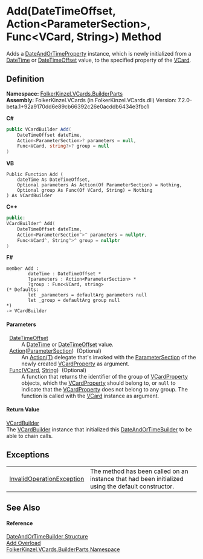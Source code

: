 # Add(DateTimeOffset, Action&lt;ParameterSection&gt;, Func&lt;VCard, String&gt;) Method


Adds a <a href="aa70dc7b-913e-f421-bbe6-2151b0f0c1f0.md">DateAndOrTimeProperty</a> instance, which is newly initialized from a <a href="https://learn.microsoft.com/dotnet/api/system.datetime" target="_blank" rel="noopener noreferrer">DateTime</a> or <a href="https://learn.microsoft.com/dotnet/api/system.datetimeoffset" target="_blank" rel="noopener noreferrer">DateTimeOffset</a> value, to the specified property of the <a href="3e2b7a12-e0a3-230d-01ba-69b9f3ec3464.md">VCard</a>.



## Definition
**Namespace:** <a href="30716183-7f69-ceb8-b5fe-4d9f23e7fd2b.md">FolkerKinzel.VCards.BuilderParts</a>  
**Assembly:** FolkerKinzel.VCards (in FolkerKinzel.VCards.dll) Version: 7.2.0-beta.1+92a9170dd6e89cb66392c26e0acddb6434e3fbc1

**C#**
``` C#
public VCardBuilder Add(
	DateTimeOffset dateTime,
	Action<ParameterSection>? parameters = null,
	Func<VCard, string?>? group = null
)
```
**VB**
``` VB
Public Function Add ( 
	dateTime As DateTimeOffset,
	Optional parameters As Action(Of ParameterSection) = Nothing,
	Optional group As Func(Of VCard, String) = Nothing
) As VCardBuilder
```
**C++**
``` C++
public:
VCardBuilder^ Add(
	DateTimeOffset dateTime, 
	Action<ParameterSection^>^ parameters = nullptr, 
	Func<VCard^, String^>^ group = nullptr
)
```
**F#**
``` F#
member Add : 
        dateTime : DateTimeOffset * 
        ?parameters : Action<ParameterSection> * 
        ?group : Func<VCard, string> 
(* Defaults:
        let _parameters = defaultArg parameters null
        let _group = defaultArg group null
*)
-> VCardBuilder 
```



#### Parameters
<dl><dt>  <a href="https://learn.microsoft.com/dotnet/api/system.datetimeoffset" target="_blank" rel="noopener noreferrer">DateTimeOffset</a></dt><dd>A <a href="https://learn.microsoft.com/dotnet/api/system.datetime" target="_blank" rel="noopener noreferrer">DateTime</a> or <a href="https://learn.microsoft.com/dotnet/api/system.datetimeoffset" target="_blank" rel="noopener noreferrer">DateTimeOffset</a> value.</dd><dt>  <a href="https://learn.microsoft.com/dotnet/api/system.action-1" target="_blank" rel="noopener noreferrer">Action</a>(<a href="9ce61c6e-887e-11ed-315e-910e380fb81e.md">ParameterSection</a>)  (Optional)</dt><dd>An <a href="https://learn.microsoft.com/dotnet/api/system.action-1" target="_blank" rel="noopener noreferrer">Action(T)</a> delegate that's invoked with the <a href="9ce61c6e-887e-11ed-315e-910e380fb81e.md">ParameterSection</a> of the newly created <a href="e1395eb9-792c-c4d8-ee22-97939a91c58e.md">VCardProperty</a> as argument.</dd><dt>  <a href="https://learn.microsoft.com/dotnet/api/system.func-2" target="_blank" rel="noopener noreferrer">Func</a>(<a href="23413828-9a4a-2851-b88b-84d0afcb0031.md">VCard</a>, <a href="https://learn.microsoft.com/dotnet/api/system.string" target="_blank" rel="noopener noreferrer">String</a>)  (Optional)</dt><dd>A function that returns the identifier of the group of <a href="e1395eb9-792c-c4d8-ee22-97939a91c58e.md">VCardProperty</a> objects, which the <a href="e1395eb9-792c-c4d8-ee22-97939a91c58e.md">VCardProperty</a> should belong to, or <code>null</code> to indicate that the <a href="e1395eb9-792c-c4d8-ee22-97939a91c58e.md">VCardProperty</a> does not belong to any group. The function is called with the <a href="3e2b7a12-e0a3-230d-01ba-69b9f3ec3464.md">VCard</a> instance as argument.</dd></dl>

#### Return Value
<a href="4254b25b-c39b-3224-d22e-0072642cabb3.md">VCardBuilder</a>  
The <a href="4254b25b-c39b-3224-d22e-0072642cabb3.md">VCardBuilder</a> instance that initialized this <a href="5175fb26-11d9-5444-232c-22e45177afda.md">DateAndOrTimeBuilder</a> to be able to chain calls.

## Exceptions
<table>
<tr>
<td><a href="https://learn.microsoft.com/dotnet/api/system.invalidoperationexception" target="_blank" rel="noopener noreferrer">InvalidOperationException</a></td>
<td>The method has been called on an instance that had been initialized using the default constructor.</td></tr>
</table>

## See Also


#### Reference
<a href="5175fb26-11d9-5444-232c-22e45177afda.md">DateAndOrTimeBuilder Structure</a>  
<a href="fce0d810-6368-cc5b-73c1-eca48aad8cae.md">Add Overload</a>  
<a href="30716183-7f69-ceb8-b5fe-4d9f23e7fd2b.md">FolkerKinzel.VCards.BuilderParts Namespace</a>  
